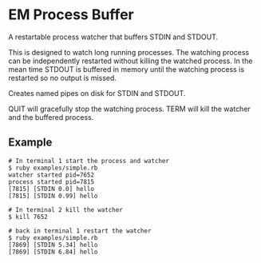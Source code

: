 # EM Process Buffer

A restartable process watcher that buffers STDIN and STDOUT.

This is designed to watch long running processes. The watching process can be independently restarted without killing the watched process. In the mean time STDOUT is buffered in memory until the watching process is restarted so no output is missed.

Creates named pipes on disk for STDIN and STDOUT.

QUIT will gracefully stop the watching process. TERM will kill the watcher and the buffered process.

## Example

	# In terminal 1 start the process and watcher
	$ ruby examples/simple.rb
	watcher started pid=7652
	process started pid=7815
	[7815] [STDIN 0.0] hello
	[7815] [STDIN 0.99] hello
	
	# In terminal 2 kill the watcher
	$ kill 7652
	
	# back in terminal 1 restart the watcher
	$ ruby examples/simple.rb
	[7869] [STDIN 5.34] hello
	[7869] [STDIN 6.84] hello